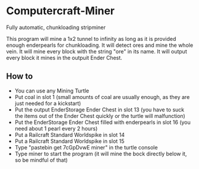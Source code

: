 # Computercraft-Miner
Fully automatic, chunkloading stripminer

This program will mine a 1x2 tunnel to infinity as long as it is provided enough enderpearls for chunkloading.
It will detect ores and mine the whole vein. It will mine every block with the string "ore" in its name.
It will output every block it mines in the outpuit Ender Chest.

## How to
- You can use any Mining Turtle
- Put coal in slot 1 (small amounts of coal are usually enough, as they are just needed for a kickstart)
- Put the output EnderStorage Ender Chest in slot 13 (you have to suck the items out of the Ender Chest quickly or the turtle will malfunction)
- Put the EnderStorage Ender Chest filled with enderpearls in slot 16 (you need about 1 pearl every 2 hours)
- Put a Railcraft Standard Worldspike in slot 14
- Put a Railcraft Standard Worldspike in slot 15
- Type "pastebin get 7cGpDvwE miner" in the turtle console
- Type miner to start the program (it will mine the bock directly below it, so be mindful of that)

